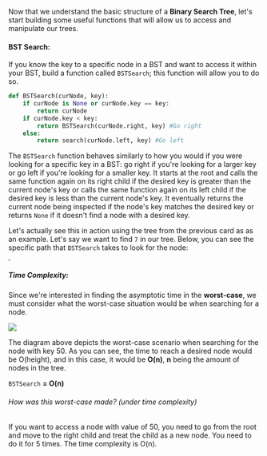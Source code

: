 <!--title={BSTSearch()}-->

<!--badges={Algorithms:10,Python:5}-->

<!--concepts={Binary Search, Binary Search Trees}-->

Now that we understand the basic structure of a **Binary Search Tree**, let's start building some useful functions that will allow us to access and manipulate our trees.

#### BST Search:

If you know the key to a specific node in a BST and want to access it within your BST, build a function called `BSTSearch`; this function will allow you to do so.

```Python
def BSTSearch(curNode, key):
    if curNode is None or curNode.key == key:
        return curNode
    if curNode.key < key:
        return BSTSearch(curNode.right, key) #Go right
    else:
        return search(curNode.left, key) #Go left
```

The `BSTSearch` function behaves similarly to how you would if you were looking for a specific key in a BST: go right if you're looking for a larger key or go left if you're looking for a smaller key. It starts at the root and calls the same function again on its right child if the desired key is greater than the current node's key or calls the same function again on its left child if the desired key is less than the current node's key. It eventually returns the current node being inspected if the node's key matches the desired key or returns `None` if it doesn't find a node with a desired key.

Let's actually see this in action using the tree from the previous card as as an example. Let's say we want to find `7` in our tree. Below, you can see the specific path that `BSTSearch` takes to look for the node:

<img src="https://i.imgur.com/vgEq3eU.png" style="zoom:25%;" />

##### Time Complexity:

Since we're interested in finding the asymptotic time in the **worst-case**, we must consider what the worst-case situation would be when searching for a node.

<img src="https://runestone.academy/runestone/books/published/pythonds/_images/skewedTree.png">

The diagram above depicts the worst-case scenario when searching for the node with key 50. As you can see, the time to reach a desired node would be O(height), and in this case, it would be **O(n)**, **n** being the amount of nodes in the tree.

`BSTSearch` **= O(n)**



###### How was this worst-case made? (under time complexity)

If you want to access a node with value of 50, you need to go from the root and move to the right child and treat the child as a new node. You need to do it for 5 times. The time complexity is O(n).
